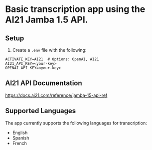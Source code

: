 # Basic transcription app using the AI21 Jamba 1.5 API.

## Setup

1. Create a `.env` file with the following:

```
ACTIVATE_KEY=AI21  # Options: OpenAI, AI21
AI21_API_KEY=<your-key>
OPENAI_API_KEY=<your-key>
```

## AI21 API Documentation
https://docs.ai21.com/reference/jamba-15-api-ref


## Supported Languages

The app currently supports the following languages for transcription:

- English
- Spanish
- French
